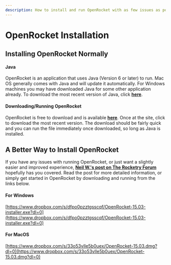 ```yaml
---
description: How to install and run OpenRocket with as few issues as possible.
---
```


# OpenRocket Installation

## Installing OpenRocket Normally

#### Java

OpenRocket is an application that uses Java \(Version 6 or later\) to run. Mac OS generally comes with Java and will update it automatically. For Windows machines you may have downloaded Java for some other application already. To download the most recent version of Java, click [**here**](https://www.java.com/en/download/).

#### Downloading/Running OpenRocket

OpenRocket is free to download and is available [**here**](http://openrocket.info/). Once at the site, click to download the most recent version. The download should be fairly quick and you can run the file immediately once downloaded, so long as Java is installed.

## A Better Way to Install OpenRocket

If you have any issues with running OpenRocket, or just want a slightly easier and improved experience, [**Neil W.'s post on The Rocketry Forum**](https://www.rocketryforum.com/threads/openrocket-packaged-installers-for-windows-and-mac-to-solve-all-your-java-problems.143540/) hopefully has you covered. Read the post for more detailed information, or simply get started in OpenRocket by downloading and running from the links below.

#### For Windows

[https://www.dropbox.com/s/dfpo0pzztgsscqf/OpenRocket-15.03-installer.exe?dl=0](https://www.dropbox.com/s/dfpo0pzztgsscqf/OpenRocket-15.03-installer.exe?dl=0)

#### For MacOS

[https://www.dropbox.com/s/33o53vlle5b0uex/OpenRocket-15.03.dmg?dl=0](https://www.dropbox.com/s/33o53vlle5b0uex/OpenRocket-15.03.dmg?dl=0)

